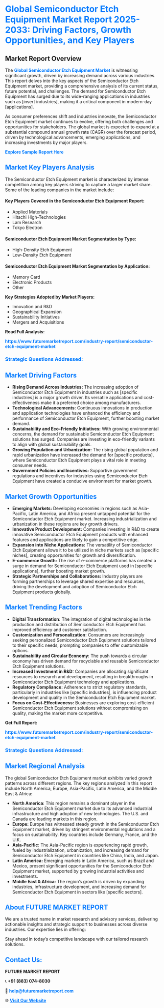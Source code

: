 <h1 style="color: #007BFF;">Global Semiconductor Etch Equipment Market Report 2025-2033: Driving Factors, Growth Opportunities, and Key Players</h1>

<section id="overview">
<h2>Market Report Overview</h2>
<p>The <a href="https://www.futuremarketreport.com/industry-report/semiconductor-etch-equipment-market" style="color: #007BFF; text-decoration: none;"><strong>Global Semiconductor Etch Equipment Market</strong></a> is witnessing significant growth, driven by increasing demand across various industries. This report delves into the key aspects of the Semiconductor Etch Equipment market, providing a comprehensive analysis of its current status, future potential, and challenges. The demand for Semiconductor Etch Equipment has surged due to its wide-ranging applications in industries such as [insert industries], making it a critical component in modern-day [applications].</p>
<p>As consumer preferences shift and industries innovate, the Semiconductor Etch Equipment market continues to evolve, offering both challenges and opportunities for stakeholders. The global market is expected to expand at a substantial compound annual growth rate (CAGR) over the forecast period, driven by technological advancements, emerging applications, and increasing investments by major players.</p>
</section>

<section id="overview">
<p><a href="https://www.futuremarketreport.com/request-sample/reportId=85194" style="color: #007BFF; text-decoration: none;"><strong>Explore Sample Report Here</strong></a></p>
</section>

<section id="key-players">
<h2 style="color: #007BFF;">Market Key Players Analysis</h2>
<p>The Semiconductor Etch Equipment market is characterized by intense competition among key players striving to capture a larger market share. Some of the leading companies in the market include:</p>
<h4>Key Players Covered in the Semiconductor Etch Equipment Report:</h4>
<ul><li>Applied Materials</li><li>Hitachi High-Technologies</li><li>Lam Research</li><li>Tokyo Electron</li></ul>
<h4>Semiconductor Etch Equipment Market Segmentation by Type:</h4>
<ul><li>High-Density Etch Equipment</li><li>Low-Density Etch Equipment</li></ul>

<h4>Semiconductor Etch Equipment Market Segmentation by Application:</h4>
<ul><li>Memory Card</li><li>Electronic Products</li><li>Other</li></ul>
<p><strong>Key Strategies Adopted by Market Players:</strong></p>
<ul>
<li>Innovation and R&D</li>
<li>Geographical Expansion</li>
<li>Sustainability Initiatives</li>
<li>Mergers and Acquisitions</li>
</ul>
</section>

<section>
<p><strong>Read Full Analysis: </strong></p><a href="https://www.futuremarketreport.com/industry-report/semiconductor-etch-equipment-market" style="color: #007BFF; text-decoration: none;"><strong>https://www.futuremarketreport.com/industry-report/semiconductor-etch-equipment-market</strong></a>
<h3 style="color: #007BFF;">Strategic Questions Addressed:</h3>
</section>

<section id="driving-factors">
<h2 style="color: #007BFF;">Market Driving Factors</h2>
<ul>
<li><strong>Rising Demand Across Industries:</strong> The increasing adoption of Semiconductor Etch Equipment in industries such as [specific industries] is a major growth driver. Its versatile applications and cost-effectiveness make it a preferred choice among manufacturers.</li>
<li><strong>Technological Advancements:</strong> Continuous innovations in production and application technologies have enhanced the efficiency and performance of Semiconductor Etch Equipment, further boosting market demand.</li>
<li><strong>Sustainability and Eco-Friendly Initiatives:</strong> With growing environmental concerns, the demand for sustainable Semiconductor Etch Equipment solutions has surged. Companies are investing in eco-friendly variants to align with global sustainability goals.</li>
<li><strong>Growing Population and Urbanization:</strong> The rising global population and rapid urbanization have increased the demand for [specific products], where Semiconductor Etch Equipment plays a vital role in meeting consumer needs.</li>
<li><strong>Government Policies and Incentives:</strong> Supportive government regulations and incentives for industries using Semiconductor Etch Equipment have created a conducive environment for market growth.</li>
</ul>
</section>

<section id="growth-opportunities">
<h2 style="color: #007BFF;">Market Growth Opportunities</h2>
<ul>
<li><strong>Emerging Markets:</strong> Developing economies in regions such as Asia-Pacific, Latin America, and Africa present untapped potential for the Semiconductor Etch Equipment market. Increasing industrialization and urbanization in these regions are key growth drivers.</li>
<li><strong>Innovative Product Development:</strong> Companies investing in R&D to create innovative Semiconductor Etch Equipment products with enhanced features and applications are likely to gain a competitive edge.</li>
<li><strong>Expansion into Niche Applications:</strong> The versatility of Semiconductor Etch Equipment allows it to be utilized in niche markets such as [specific niches], creating opportunities for growth and diversification.</li>
<li><strong>E-commerce Growth:</strong> The rise of e-commerce platforms has created a surge in demand for Semiconductor Etch Equipment used in [specific applications], further boosting market growth.</li>
<li><strong>Strategic Partnerships and Collaborations:</strong> Industry players are forming partnerships to leverage shared expertise and resources, driving the development and adoption of Semiconductor Etch Equipment products globally.</li>
</ul>
</section>

<section id="trending-factors">
<h2 style="color: #007BFF;">Market Trending Factors</h2>
<ul>
<li><strong>Digital Transformation:</strong> The integration of digital technologies in the production and distribution of Semiconductor Etch Equipment has improved efficiency and customer satisfaction.</li>
<li><strong>Customization and Personalization:</strong> Consumers are increasingly seeking personalized Semiconductor Etch Equipment solutions tailored to their specific needs, prompting companies to offer customizable options.</li>
<li><strong>Sustainability and Circular Economy:</strong> The push towards a circular economy has driven demand for recyclable and reusable Semiconductor Etch Equipment solutions.</li>
<li><strong>Increased Investment in R&D:</strong> Companies are allocating significant resources to research and development, resulting in breakthroughs in Semiconductor Etch Equipment technology and applications.</li>
<li><strong>Regulatory Compliance:</strong> Adherence to strict regulatory standards, particularly in industries like [specific industries], is influencing product development and quality in the Semiconductor Etch Equipment market.</li>
<li><strong>Focus on Cost-Effectiveness:</strong> Businesses are exploring cost-efficient Semiconductor Etch Equipment solutions without compromising on quality, making the market more competitive.</li>
</ul>
</section>

<section>
<p><strong>Get Full Report: </strong></p><a href="https://www.futuremarketreport.com/industry-report/semiconductor-etch-equipment-market" style="color: #007BFF; text-decoration: none;"><strong>https://www.futuremarketreport.com/industry-report/semiconductor-etch-equipment-market</strong></a>
<h3 style="color: #007BFF;">Strategic Questions Addressed:</h3>
</section>


<section id="regional-analysis">
<h2 style="color: #007BFF;">Market Regional Analysis</h2>
<p>The global Semiconductor Etch Equipment market exhibits varied growth patterns across different regions. The key regions analyzed in this report include North America, Europe, Asia-Pacific, Latin America, and the Middle East & Africa:</p>
<ul>
<li><strong>North America:</strong> This region remains a dominant player in the Semiconductor Etch Equipment market due to its advanced industrial infrastructure and high adoption of new technologies. The U.S. and Canada are leading markets in this region.</li>
<li><strong>Europe:</strong> Europe has witnessed steady growth in the Semiconductor Etch Equipment market, driven by stringent environmental regulations and a focus on sustainability. Key countries include Germany, France, and the U.K.</li>
<li><strong>Asia-Pacific:</strong> The Asia-Pacific region is experiencing rapid growth, fueled by industrialization, urbanization, and increasing demand for Semiconductor Etch Equipment in countries like China, India, and Japan.</li>
<li><strong>Latin America:</strong> Emerging markets in Latin America, such as Brazil and Mexico, present significant opportunities for the Semiconductor Etch Equipment market, supported by growing industrial activities and investments.</li>
<li><strong>Middle East & Africa:</strong> The region’s growth is driven by expanding industries, infrastructure development, and increasing demand for Semiconductor Etch Equipment in sectors like [specific sectors].</li>
</ul>
</section>

<footer>
<h2 style="color: #007BFF;">About FUTURE MARKET REPORT</h2>
<p>We are a trusted name in market research and advisory services, delivering actionable insights and strategic support to businesses across diverse industries. Our expertise lies in offering:</p>

<p>Stay ahead in today’s competitive landscape with our tailored research solutions.</p>

<h2 style="color: #007BFF;">Contact Us:</h2>
<p><strong>FUTURE MARKET REPORT</strong></p>
<p>📞 <strong>+91 (883) 074-8030</strong></p>
<p>📧 <strong><a href="mailto:help@futuremarketreport.com" style="color: #007BFF;">help@futuremarketreport.com</a></strong></p>
<p>🌐 <strong><a href="https://www.futuremarketreport.com/" style="color: #007BFF;">Visit Our Website</a></strong></p>
</footer>